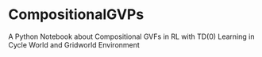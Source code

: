 # CompositionalGVPs
A Python Notebook about Compositional GVFs in RL with TD(0) Learning in Cycle World and Gridworld Environment
